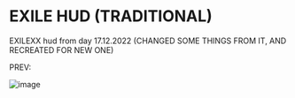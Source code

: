 # EXILE HUD (TRADITIONAL)

EXILEXX hud from day 17.12.2022 (CHANGED SOME THINGS FROM IT, AND RECREATED FOR NEW ONE)

PREV:

![image](https://github.com/xkariee/old_exile_hud/assets/80005513/06b18c08-6231-486b-9229-1dcff7ba4f56)
